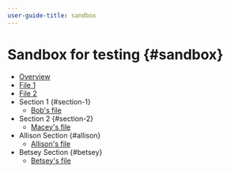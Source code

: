 ```yaml
---
user-guide-title: sandbox
---
```


# Sandbox for testing {#sandbox}

+ [Overview](overview.md)
+ [File 1](file-1.md)
+ [File 2](file-2.md)
+ Section 1 {#section-1}
  + [Bob's file](file-bob.md)
+ Section 2 {#section-2}
  + [Macey's file](macey-toc-test.md)
+ Allison Section {#allison}
  + [Allison's file](file-allison.md)  
+ Betsey Section {#betsey}
  + [Betsey's file](file-betsey.md)

<!--
Articles must be added to this TOC file in order to render.

The first item in the list should be a link to an article. This is your guide's home page.

Use this list format to specify links to articles and section headings that expand and collapse in the left rail of the user guide.

An article link CANNOT be used as a section heading.
-->
